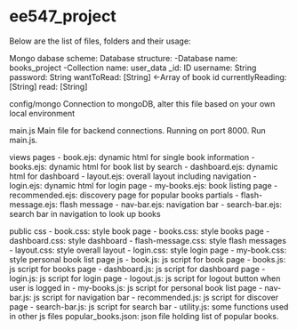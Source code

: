 # ee547_project

Below are the list of files, folders and their usage:

Mongo dabase scheme:
Database structure:
-Database name: books_project
	-Collection name: user_data
		_id: ID
		username: String
		password: String
		wantToRead: [String] <-Array of book id
		currentlyReading: [String]
        read: [String]
		
		



config/mongo
Connection to mongoDB, alter this file based on your own local environment

main.js
Main file for backend connections. Running on port 8000. Run main.js.

views
    pages
        - book.ejs: dynamic html for single book information
        - books.ejs: dynamic html for book list by search
        - dashboard.ejs: dynamic html for dashboard
        - layout.ejs: overall layout including navigation
        - login.ejs: dynamic html for login page
        - my-books.ejs: book listing page
        - recommended.ejs: discovery page for popular books
    partials
        - flash-message.ejs: flash message 
        - nav-bar.ejs: navigation bar
        - search-bar.ejs: search bar in navigation to look up books

public
    css
        - book.css: style book page
        - books.css: style books page
        - dashboard.css: style dashboard
        - flash-message.css: style flash messages
        - layout.css: style overall layout
        - login.css: style login page
        - my-book.css: style personal book list page
    js
        - book.js: js script for book page
        - books.js: js script for books page
        - dashboard.js: js script for dashboard page
        - login.js: js script for login page
        - logout.js: js script for logout button when user is logged in
        - my-books.js: js script for personal book list page
        - nav-bar.js: js script for navigation bar 
        - recommended.js: js script for discover page
        - search-bar.js: js script for search bar
        - utility.js: some functions used in other js files
    popular_books.json: json file holding list of popular books.







